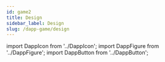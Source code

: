 ```yaml
---
id: game2
title: Design
sidebar_label: Design
slug: /dapp-game/design
---
```


import DappIcon from '../DappIcon';
import DappFigure from '../DappFigure';
import DappButton from '../DappButton';
